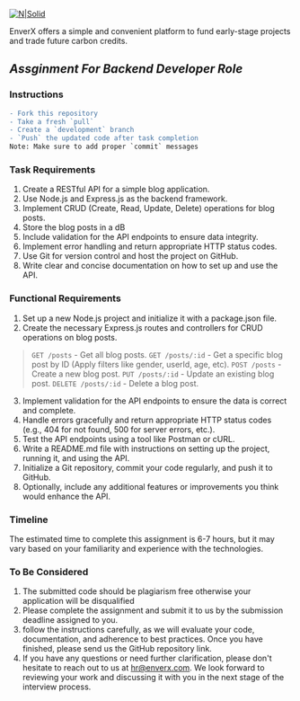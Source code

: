 [![N|Solid](https://iili.io/Hi9giog.png)](https://www.enverx.com/)

EnverX offers a simple and convenient platform to fund early-stage projects
and trade future carbon credits.

## _Assginment For Backend Developer Role_

### Instructions
``` diff
- Fork this repository
- Take a fresh `pull`
- Create a `development` branch
- `Push` the updated code after task completion
Note: Make sure to add proper `commit` messages
```

### Task Requirements
1. Create a RESTful API for a simple blog application.
2. Use Node.js and Express.js as the backend framework.
3. Implement CRUD (Create, Read, Update, Delete) operations for blog posts.
4. Store the blog posts in a dB
5. Include validation for the API endpoints to ensure data integrity.
6. Implement error handling and return appropriate HTTP status codes.
7. Use Git for version control and host the project on GitHub.
8. Write clear and concise documentation on how to set up and use the API.

### Functional Requirements
1. Set up a new Node.js project and initialize it with a package.json file.
2. Create the necessary Express.js routes and controllers for CRUD operations on blog posts.

> `GET /posts` - Get all blog posts.
> `GET /posts/:id` - Get a specific blog post by ID (Apply filters like gender, userId, age, etc).
> `POST /posts` - Create a new blog post.
> `PUT /posts/:id` - Update an existing blog post.
> `DELETE /posts/:id` - Delete a blog post.

3. Implement validation for the API endpoints to ensure the data is correct and complete.
4. Handle errors gracefully and return appropriate HTTP status codes (e.g., 404 for not found, 500 for server errors, etc.).
5. Test the API endpoints using a tool like Postman or cURL.
6. Write a README.md file with instructions on setting up the project, running it, and using the API.
7. Initialize a Git repository, commit your code regularly, and push it to GitHub.
8. Optionally, include any additional features or improvements you think would enhance the API.

### Timeline
The estimated time to complete this assignment is 6-7 hours, but it may vary based on your familiarity and experience with the technologies.

### To Be Considered
1. The submitted code should be plagiarism free otherwise your application will be disqualified
2. Please complete the assignment and submit it to us by the submission deadline assigned to you. 
3. follow the instructions carefully, as we will evaluate your code, documentation, and adherence to best practices. Once you have finished, please send us the GitHub repository link.
4. If you have any questions or need further clarification, please don't hesitate to reach out to us at hr@enverx.com. We look forward to reviewing your work and discussing it with you in the next stage of the interview process.
